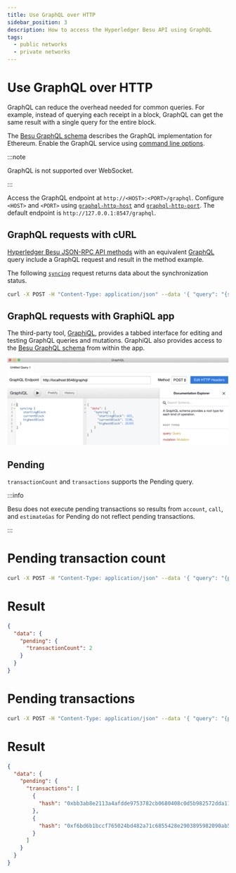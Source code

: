```yaml
---
title: Use GraphQL over HTTP
sidebar_position: 3
description: How to access the Hyperledger Besu API using GraphQL
tags:
  - public networks
  - private networks
---
```


# Use GraphQL over HTTP

GraphQL can reduce the overhead needed for common queries. For example, instead of querying each receipt in a block, GraphQL can get the same result with a single query for the entire block.

The [Besu GraphQL schema] describes the GraphQL implementation for Ethereum. Enable the GraphQL service using [command line options](index.md#enable-api-access).

:::note

GraphQL is not supported over WebSocket.

:::

Access the GraphQL endpoint at `http://<HOST>:<PORT>/graphql`. Configure `<HOST>` and `<PORT>` using [`graphql-http-host`](../../reference/cli/options.md#graphql-http-host) and [`graphql-http-port`](../../reference/cli/options.md#graphql-http-port). The default endpoint is `http://127.0.0.1:8547/graphql`.

## GraphQL requests with cURL

[Hyperledger Besu JSON-RPC API methods](../../reference/api/index.md) with an equivalent [GraphQL](graphql.md) query include a GraphQL request and result in the method example.

The following [`syncing`](../../reference/api/index.md#eth_syncing) request returns data about the synchronization status.

```bash
curl -X POST -H "Content-Type: application/json" --data '{ "query": "{syncing{startingBlock currentBlock highestBlock}}"}' http://localhost:8547/graphql
```

## GraphQL requests with GraphiQL app

The third-party tool, [GraphiQL](https://github.com/skevy/graphiql-app), provides a tabbed interface for editing and testing GraphQL queries and mutations. GraphiQL also provides access to the [Besu GraphQL schema] from within the app.

![GraphiQL](../../../assets/images/GraphiQL.png)

## Pending

`transactionCount` and `transactions` supports the Pending query.

:::info

Besu does not execute pending transactions so results from `account`, `call`, and `estimateGas` for Pending do not reflect pending transactions.

:::

<!--tabs-->

# Pending transaction count

```bash
curl -X POST -H "Content-Type: application/json" --data '{ "query": "{pending {transactionCount}}"}' http://localhost:8547/graphql
```

# Result

```json
{
  "data": {
    "pending": {
      "transactionCount": 2
    }
  }
}
```

<!--/tabs-->

<!--tabs-->

# Pending transactions

```bash
curl -X POST -H "Content-Type: application/json" --data '{ "query": "{pending {transactions{hash}}}"}' http://localhost:8547/graphql
```

# Result

```json
{
  "data": {
    "pending": {
      "transactions": [
        {
          "hash": "0xbb3ab8e2113a4afdde9753782cb0680408c0d5b982572dda117a4c72fafbf3fa"
        },
        {
          "hash": "0xf6bd6b1bccf765024bd482a71c6855428e2903895982090ab5dbb0feda717af6"
        }
      ]
    }
  }
}
```

<!--/tabs-->

<!-- Links -->

[Besu GraphQL schema]: https://github.com/hyperledger/besu/blob/750580dcca349d22d024cc14a8171b2fa74b505a/ethereum/api/src/main/resources/schema.graphqls
